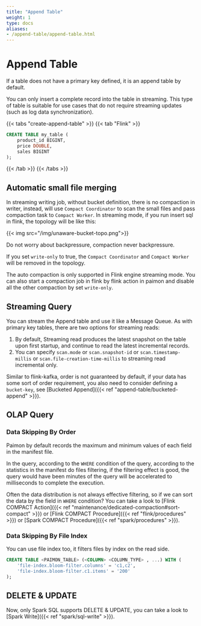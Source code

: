 ```yaml
---
title: "Append Table"
weight: 1
type: docs
aliases:
- /append-table/append-table.html
---
```

<!--
Licensed to the Apache Software Foundation (ASF) under one
or more contributor license agreements.  See the NOTICE file
distributed with this work for additional information
regarding copyright ownership.  The ASF licenses this file
to you under the Apache License, Version 2.0 (the
"License"); you may not use this file except in compliance
with the License.  You may obtain a copy of the License at

  http://www.apache.org/licenses/LICENSE-2.0

Unless required by applicable law or agreed to in writing,
software distributed under the License is distributed on an
"AS IS" BASIS, WITHOUT WARRANTIES OR CONDITIONS OF ANY
KIND, either express or implied.  See the License for the
specific language governing permissions and limitations
under the License.
-->

# Append Table

If a table does not have a primary key defined, it is an append table by default.

You can only insert a complete record into the table in streaming. This type of table is suitable for use cases that
do not require streaming updates (such as log data synchronization).

{{< tabs "create-append-table" >}}
{{< tab "Flink" >}}
```sql
CREATE TABLE my_table (
    product_id BIGINT,
    price DOUBLE,
    sales BIGINT
);
```
{{< /tab >}}
{{< /tabs >}}

## Automatic small file merging

In streaming writing job, without bucket definition, there is no compaction in writer, instead, will use
`Compact Coordinator` to scan the small files and pass compaction task to `Compact Worker`. In streaming mode, if you
run insert sql in flink, the topology will be like this:

{{< img src="/img/unaware-bucket-topo.png">}}

Do not worry about backpressure, compaction never backpressure.

If you set `write-only` to true, the `Compact Coordinator` and `Compact Worker` will be removed in the topology.

The auto compaction is only supported in Flink engine streaming mode. You can also start a compaction job in flink by
flink action in paimon and disable all the other compaction by set `write-only`.

## Streaming Query

You can stream the Append table and use it like a Message Queue. As with primary key tables, there are two options
for streaming reads:
1. By default, Streaming read produces the latest snapshot on the table upon first startup, and continue to read the
   latest incremental records.
2. You can specify `scan.mode` or `scan.snapshot-id` or `scan.timestamp-millis` or `scan.file-creation-time-millis` to
   streaming read incremental only. 

Similar to flink-kafka, order is not guaranteed by default, if your data has some sort of order requirement, you also
need to consider defining a `bucket-key`, see [Bucketed Append]({{< ref "append-table/bucketed-append" >}}).

## OLAP Query 

### Data Skipping By Order

Paimon by default records the maximum and minimum values of each field in the manifest file.

In the query, according to the `WHERE` condition of the query, according to the statistics in the manifest do files
filtering, if the filtering effect is good, the query would have been minutes of the query will be accelerated to
milliseconds to complete the execution.

Often the data distribution is not always effective filtering, so if we can sort the data by the field in `WHERE` condition?
You can take a look to [Flink COMPACT Action]({{< ref "maintenance/dedicated-compaction#sort-compact" >}}) or
[Flink COMPACT Procedure]({{< ref "flink/procedures" >}}) or [Spark COMPACT Procedure]({{< ref "spark/procedures" >}}).

### Data Skipping By File Index

You can use file index too, it filters files by index on the read side.

```sql
CREATE TABLE <PAIMON_TABLE> (<COLUMN> <COLUMN_TYPE> , ...) WITH (
    'file-index.bloom-filter.columns' = 'c1,c2',
    'file-index.bloom-filter.c1.items' = '200'
);
```

## DELETE & UPDATE

Now, only Spark SQL supports DELETE & UPDATE, you can take a look to [Spark Write]({{< ref "spark/sql-write" >}}).